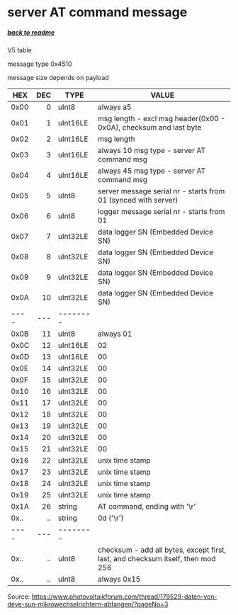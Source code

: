 # server AT command message
##### [back to readme](../README.md)  
V5 table

message type 0x4510

message size depends on payload   

| HEX  	| DEC 	| TYPE     	| VALUE                                                                                                     	|
|------	|-----:	|----------	|--------------------------------------------------------------------------------------------------------------	|
| 0x00 	| 0   	| uInt8    	| always a5                                                                                                 	|
| 0x01 	| 1   	| uInt16LE 	| msg length - excl msg header(0x00 - 0x0A), checksum and last byte                                         	|
| 0x02 	| 2   	| uInt16LE 	| msg length                                                                                                	|
| 0x03 	| 3   	| uInt16LE 	| always 10 msg type - server AT command msg                                                                 	|
| 0x04 	| 4   	| uInt16LE 	| always 45 msg type - server AT command msg                                                                 	|
| 0x05 	| 5   	| uInt8    	| server message serial nr - starts from 01 (synced with server)                                             	|
| 0x06 	| 6   	| uInt8    	| logger message serial nr - starts from 01                                                                 	|
| 0x07 	| 7   	| uInt32LE 	| data logger SN (Embedded Device SN)                                                                        	|
| 0x08 	| 8   	| uInt32LE 	| data logger SN (Embedded Device SN)                                                                        	|
| 0x09 	| 9   	| uInt32LE 	| data logger SN (Embedded Device SN)                                                                        	|
| 0x0A 	| 10  	| uInt32LE 	| data logger SN (Embedded Device SN)                                                                        	|
| ---- 	| --- 	| -------- 	|                                                                                                           	|
| 0x0B 	| 11  	| uInt8    	| always 01                                                                                                 	|
| 0x0C 	| 12  	| uInt16LE 	| 02                                                                                                         	|
| 0x0D 	| 13  	| uInt16LE 	| 00                                                                                                         	|
| 0x0E 	| 14  	| uInt32LE 	| 00                                                                               	                          |
| 0x0F 	| 15  	| uInt32LE 	| 00                                                                               	                          |
| 0x10 	| 16  	| uInt32LE 	| 00                                     	                                                                    |
| 0x11 	| 17  	| uInt32LE 	| 00                                                                                                        	|
| 0x12 	| 18  	| uInt32LE 	| 00                                                                                                        	|
| 0x13 	| 19  	| uInt32LE 	| 00                                                                                                        	|
| 0x14 	| 20  	| uInt32LE 	| 00                                                                                                        	|
| 0x15 	| 21  	| uInt32LE 	| 00                                                                                                         	|
| 0x16 	| 22  	| uInt32LE 	| unix time stamp                                                                                            	|
| 0x17 	| 23  	| uInt32LE 	| unix time stamp                                                                                            	|
| 0x18 	| 24  	| uInt32LE 	| unix time stamp                                                                                           	|
| 0x19 	| 25  	| uInt32LE 	| unix time stamp                                                                                           	|
| 0x1A 	| 26  	| string   	| AT command, ending with '\r'                                                                         	      |
| 0x..  | ..    | string    | 0d ('\r')
| ---- 	| --- 	| -------- 	|                                                                                                            	|
| 0x.. 	| ..  	| uInt8    	| checksum - add all bytes, except first, last, and checksum itself, then mod 256                           	|
| 0x.. 	| ..  	| uInt8    	| always 0x15                                                                                                	|

Source: https://www.photovoltaikforum.com/thread/179529-daten-von-deye-sun-mikrowechselrichtern-abfangen/?pageNo=3
